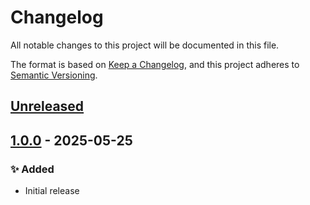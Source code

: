 # Changelog

All notable changes to this project will be documented in this file.

The format is based on [Keep a Changelog](https://keepachangelog.com/en/1.0.0/),
and this project adheres to [Semantic Versioning](https://semver.org/).

## [Unreleased]

## [1.0.0] - 2025-05-25
### ✨ Added
- Initial release

[Unreleased]: https://github.com/zucca-devops-tooling/kustom-trace/compare/v1.0.0...HEAD
[1.0.0]: https://github.com/zucca-devops-tooling/kustom-trace/releases/tag/v1.0.0